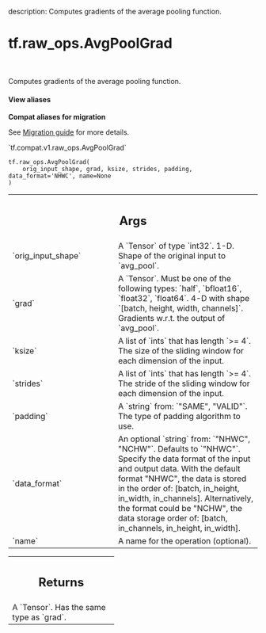 description: Computes gradients of the average pooling function.

<div itemscope itemtype="http://developers.google.com/ReferenceObject">
<meta itemprop="name" content="tf.raw_ops.AvgPoolGrad" />
<meta itemprop="path" content="Stable" />
</div>

# tf.raw_ops.AvgPoolGrad

<!-- Insert buttons and diff -->

<table class="tfo-notebook-buttons tfo-api nocontent" align="left">

</table>



Computes gradients of the average pooling function.

<section class="expandable">
  <h4 class="showalways">View aliases</h4>
  <p>
<b>Compat aliases for migration</b>
<p>See
<a href="https://www.tensorflow.org/guide/migrate">Migration guide</a> for
more details.</p>
<p>`tf.compat.v1.raw_ops.AvgPoolGrad`</p>
</p>
</section>

<pre class="devsite-click-to-copy prettyprint lang-py tfo-signature-link">
<code>tf.raw_ops.AvgPoolGrad(
    orig_input_shape, grad, ksize, strides, padding, data_format='NHWC', name=None
)
</code></pre>



<!-- Placeholder for "Used in" -->


<!-- Tabular view -->
 <table class="responsive fixed orange">
<colgroup><col width="214px"><col></colgroup>
<tr><th colspan="2"><h2 class="add-link">Args</h2></th></tr>

<tr>
<td>
`orig_input_shape`
</td>
<td>
A `Tensor` of type `int32`.
1-D.  Shape of the original input to `avg_pool`.
</td>
</tr><tr>
<td>
`grad`
</td>
<td>
A `Tensor`. Must be one of the following types: `half`, `bfloat16`, `float32`, `float64`.
4-D with shape `[batch, height, width, channels]`.  Gradients w.r.t.
the output of `avg_pool`.
</td>
</tr><tr>
<td>
`ksize`
</td>
<td>
A list of `ints` that has length `>= 4`.
The size of the sliding window for each dimension of the input.
</td>
</tr><tr>
<td>
`strides`
</td>
<td>
A list of `ints` that has length `>= 4`.
The stride of the sliding window for each dimension of the input.
</td>
</tr><tr>
<td>
`padding`
</td>
<td>
A `string` from: `"SAME", "VALID"`.
The type of padding algorithm to use.
</td>
</tr><tr>
<td>
`data_format`
</td>
<td>
An optional `string` from: `"NHWC", "NCHW"`. Defaults to `"NHWC"`.
Specify the data format of the input and output data. With the
default format "NHWC", the data is stored in the order of:
[batch, in_height, in_width, in_channels].
Alternatively, the format could be "NCHW", the data storage order of:
[batch, in_channels, in_height, in_width].
</td>
</tr><tr>
<td>
`name`
</td>
<td>
A name for the operation (optional).
</td>
</tr>
</table>



<!-- Tabular view -->
 <table class="responsive fixed orange">
<colgroup><col width="214px"><col></colgroup>
<tr><th colspan="2"><h2 class="add-link">Returns</h2></th></tr>
<tr class="alt">
<td colspan="2">
A `Tensor`. Has the same type as `grad`.
</td>
</tr>

</table>

